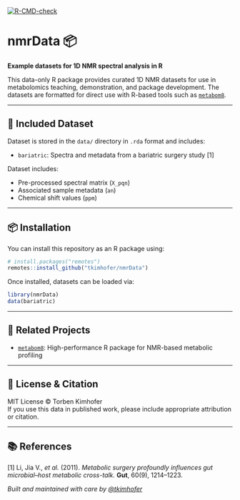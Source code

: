 [![R-CMD-check](https://github.com/tkimhofer/nmrdata/actions/workflows/main.yml/badge.svg)](https://github.com/tkimhofer/nmrdata/actions/workflows/main.yml)

# nmrData 📦

**Example datasets for 1D NMR spectral analysis in R**

This data-only R package provides curated 1D NMR datasets for use in metabolomics teaching, demonstration, and package development. The datasets are formatted for direct use with R-based tools such as [`metabom8`](https://github.com/tkimhofer/metabom8).

---

## 📁 Included Dataset

Dataset is stored in the `data/` directory in `.rda` format and includes:

- `bariatric`: Spectra and metadata from a bariatric surgery study [1]

Dataset includes:
- Pre-processed spectral matrix (`X_pqn`)
- Associated sample metadata (`an`)
- Chemical shift values (`ppm`)

---

## 📦 Installation

You can install this repository as an R package using:

```r
# install.packages("remotes")
remotes::install_github("tkimhofer/nmrData")
```

Once installed, datasets can be loaded via:

```r
library(nmrData)
data(bariatric)
```

---

## 🔗 Related Projects

- [`metabom8`](https://github.com/tkimhofer/metabom8): High-performance R package for NMR-based metabolic profiling

---

## 📜 License & Citation

MIT License © Torben Kimhofer  
If you use this data in published work, please include appropriate attribution or citation.

---

## 📚 References

[1] Li, Jia V., *et al.* (2011). *Metabolic surgery profoundly influences gut microbial–host metabolic cross-talk.* **Gut**, 60(9), 1214–1223.


*Built and maintained with care by [@tkimhofer](https://github.com/tkimhofer)*
